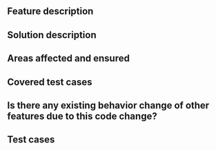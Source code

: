 ## Feature description
<!--Clearly and concisely describe the feature.-->

## Solution description
<!--Describe your code changes in detail for reviewers.-->

## Areas affected and ensured
<!--List out the areas affected by your code changes.--> 

## Covered test cases
<!--Were test cases recorded for this fix or was only manual testing applicable?-->

## Is there any existing behavior change of other features due to this code change?
<!--Mention Yes or No. If Yes, provide the appropriate explanation.-->

## Test cases
<!--Have you tested implemented test cases for this feature?-->
